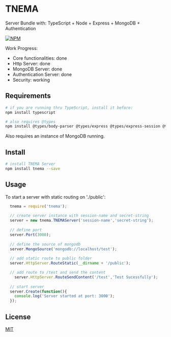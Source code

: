 # TNEMA

Server Bundle with: TypeScript + Node + Express + MongoDB + Authentication

[![NPM](https://nodei.co/npm/tnema.png?downloads=true&downloadRank=true&stars=true)](https://www.npmjs.com/package/tnema)

Work Progress:

 - Core functionalities: done
 - Http Server: done
 - MongoDB Server: done
 - Authentication Server: done
 - Security: working

## Requirements

``` bash
# if you are running thru TypeScript, install it before:
npm install typescript

# also requires @types
npm install @types/body-parser @types/express @types/express-session @types/mongoose
```

Also requires an instance of MongoDB running.

## Install

``` bash
# install TNEMA Server
npm install tnema --save
```

## Usage

To start a server with static routing on './public':

```js
  tnema = require('tnema');
  
  // create server instance with session-name and secret-string
  server = new tnema.TNEMAServer('session-name','secret-string');
  
  // define port
  server.Port(3000);
  
  // define the source of mongodb
  server.MongoSource('mongodb://localhost/test');
  
  // add static route to public folder
  server.HttpServer.RouteStatic(__dirname + '/public');

  // add route to /test and send the content
    server.HttpServer.RouteSendContent('/test','Test Sucessfully');
  
  // start server
  server.Create(function(){
    console.log('Server started at port: 3000');
  });
```

## License

  [MIT](LICENSE)